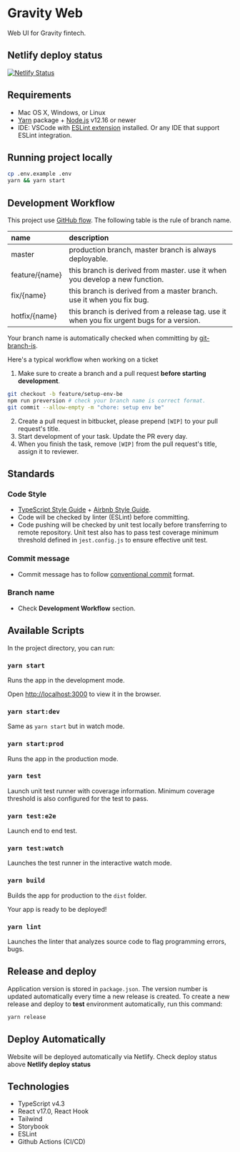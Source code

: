 # Gravity Web

Web UI for Gravity fintech.

## Netlify deploy status

[![Netlify Status](https://api.netlify.com/api/v1/badges/bf53b711-3921-47e7-b1c0-e53f9995e189/deploy-status)](https://app.netlify.com/sites/wrxfeed/deploys)

## Requirements

- Mac OS X, Windows, or Linux
- [Yarn](https://yarnpkg.com/) package + [Node.js](https://nodejs.org/) v12.16 or newer
- IDE: VSCode with [ESLint extension](https://marketplace.visualstudio.com/items?itemName=dbaeumer.vscode-eslint) installed. Or any IDE that support ESLint integration.


## Running project locally

```sh
cp .env.example .env
yarn && yarn start
```


## Development Workflow

This project use [GitHub flow](https://guides.github.com/introduction/flow/). The following table is the rule of branch name.

| name | description |
| :--- | :--- |
| master | production branch, master branch is always deployable. |
| feature/{name} | this branch is derived from master. use it when you develop a new function. |
| fix/{name} | this branch is derived from a master branch. use it when you fix bug. |
| hotfix/{name} | this branch is derived from a release tag. use it when you fix urgent bugs for a version. |

Your branch name is automatically checked when committing by [git-branch-is](https://github.com/kevinoid/git-branch-is).

Here's a typical workflow when working on a ticket

1. Make sure to create a branch and a pull request **before starting development**.

```sh
git checkout -b feature/setup-env-be
npm run preversion # check your branch name is correct format.
git commit --allow-empty -m "chore: setup env be"
```

2. Create a pull request in bitbucket, please prepend `[WIP]` to your pull request's title.
3. Start development of your task. Update the PR every day.
4. When you finish the task, remove `[WIP]` from the pull request's title, assign it to reviewer.


## Standards

### Code Style

- [TypeScript Style Guide](https://basarat.gitbook.io/typescript/styleguide) + [Airbnb Style Guide](https://github.com/airbnb/javascript).
- Code will be checked by linter (ESLint) before committing.
- Code pushing will be checked by unit test locally before transferring to remote repository. Unit test also has to pass test coverage minimum threshold defined in `jest.config.js` to ensure effective unit test.

### Commit message

- Commit message has to follow [conventional commit](https://conventionalcommits.org/) format.


### Branch name

- Check **Development Workflow** section.


## Available Scripts

In the project directory, you can run:

### `yarn start`

Runs the app in the development mode.

Open [http://localhost:3000](http://localhost:3000) to view it in the browser.

### `yarn start:dev`

Same as `yarn start` but in watch mode.

### `yarn start:prod`

Runs the app in the production mode.

### `yarn test`

Launch unit test runner with coverage information. Minimum coverage threshold is also configured for the test to pass.

### `yarn test:e2e`

Launch end to end test.

### `yarn test:watch`

Launches the test runner in the interactive watch mode.

### `yarn build`

Builds the app for production to the `dist` folder.<br />

Your app is ready to be deployed!

### `yarn lint`

Launches the linter that analyzes source code to flag programming errors, bugs.


## Release and deploy

Application version is stored in `package.json`. The version number is updated automatically every time a new release is created. To create a new release and deploy to **test** environment automatically, run this command:

```sh
yarn release
```

## Deploy Automatically

Website will be deployed automatically via Netlify. Check deploy status above **Netlify deploy status**


## Technologies

- TypeScript v4.3
- React v17.0, React Hook
- Tailwind
- Storybook
- ESLint
- Github Actions (CI/CD)
